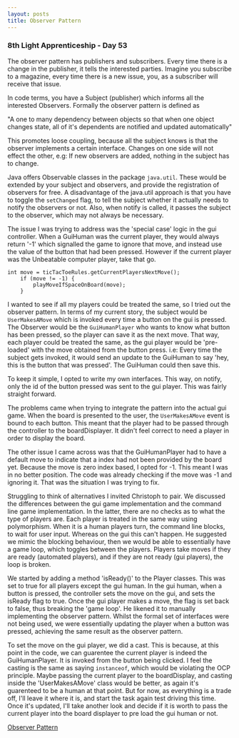 ```yaml
---
layout: posts
title: Observer Pattern 
---
```

### 8th Light Apprenticeship - Day 53

The observer pattern has publishers and subscribers. Every time there is a change in the publisher, it tells the interested parties. Imagine you subscribe to a magazine, every time there is a new issue, you, as a subscriber will receive that issue.

<!--break--> 

In code terms, you have a Subject (publisher) which informs all the interested Observers. 
Formally the observer pattern is defined as 

"A one to many dependency between objects so that when one object changes state, all of it's dependents are notified and updated automatically"

This promotes loose coupling, because all the subject knows is that the observer implements a certain interface. Changes on one side will not effect the other, e.g: If new observers are added, nothing in the subject has to change.

Java offers Observable classes in the package `java.util`. These would be extended by your subject and observers, and provide the registration of observers for free.  A disadvantage of the java.util approach is that you have to toggle the `setChanged` flag, to tell the subject whether it actually needs to notify the observers or not. Also, when notify is called, it passes the subject to the observer, which may not always be necessary.  

The issue I was trying to address was the 'special case' logic in the gui controller. When a GuiHuman was the current player, they would always return '-1' which signalled the game to ignore that move, and instead use the value of the button that had been pressed. However if the current player was the Unbeatable computer player, take that go.

    int move = ticTacToeRules.getCurrentPlayersNextMove();
        if (move != -1) {
            playMoveIfSpaceOnBoard(move);
        }

I wanted to see if all my players could be treated the same, so I tried out the observer pattern. In terms of my current story, the subject would be `UserMakesAMove` which is invoked every time a button on the gui is pressed. The Observer would be the `GuiHumanPlayer` who wants to know what button has been pressed, so the player can save it as the next move. That way, each player could be treated the same, as the gui player would be 'pre-loaded' with the move obtained from the button press. i.e: Every time the subject gets invoked, it would send an update to the GuiHuman to say 'hey, this is the button that was pressed'. The GuiHuman could then save this.

To keep it simple, I opted to write my own interfaces. This way, on notify, only the id of the button pressed was sent to the gui player. This was fairly straight forward.

The problems came when trying to integrate the pattern into the actual gui game.  When the board is presented to the user, the `UserMakesAMove` event is bound to each button. This meant that the player had to be passed through the controller to the boardDisplayer. It didn't feel correct to need a player in order to display the board.

The other issue I came across was that the GuiHumanPlayer had to have a default move to indicate that a index had not been provided by the board yet. Because the move is zero index based, I opted for -1. This meant I was in no better position. The code was already checking if the move was -1 and ignoring it. That was the situation I was trying to fix. 

Struggling to think of alternatives I invited Christoph to pair. We discussed the differences between the gui game implementation and the command line game implementation. In the latter, there are no checks as to what the type of players are. Each player is treated in the same way using polymorphism. When it is a human players turn, the command line blocks, to wait for user input. Whereas on the gui this can't happen. He suggested we mimic the blocking behaviour, then we would be able to essentially have a game loop, which toggles between the players. Players take moves if they are ready (automated players), and if they are not ready (gui players), the loop is broken. 

We started by adding a method 'isReady()' to the Player classes. This was set to true for all players except the gui human. In the gui human, when a button is pressed, the controller sets the move on the gui, and sets the isReady flag to true. Once the gui player makes a move, the flag is set back to false, thus breaking the 'game loop'. He likened it to manually implementing the observer pattern. Whilst the formal set of interfaces were not being used, we were essentially updating the player when a button was pressed, achieving the same result as the observer pattern.

To set the move on the gui player, we did a cast. This is because, at this point in the code, we can guarentee the current player is indeed the GuiHumanPlayer. It is invoked from the button being clicked. I feel the casting is the same as saying `instanceof`, which would be violating the OCP principle. Maybe passing the current player to the boardDisplay, and casting inside the 'UserMakesAMove' class would be better, as again it's guarenteed to be a human at that point. But for now, as everything is a trade off, I'll leave it where it is, and start the task again test driving this time. Once it's updated, I'll take another look and decide if it is worth to pass the current player into the board displayer to pre load the gui human or not.


[Observer Pattern](https://en.wikipedia.org/wiki/Observer_pattern)
  
  
